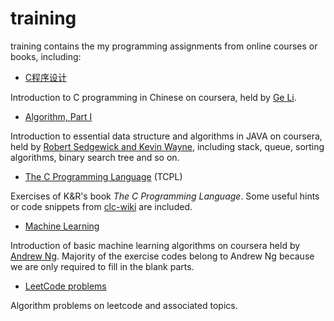 # training

training contains the my programming assignments from online courses or books, including:

* [C程序设计](https://www.coursera.org/learn/c-chengxu-sheji/)

Introduction to C programming in Chinese on coursera, held by
[Ge Li](https://www.coursera.org/instructor/ligechina). 

* [Algorithm, Part I](https://www.coursera.org/learn/algorithms-part1/)

Introduction to essential data structure and algorithms in JAVA on coursera, held by
[Robert Sedgewick and Kevin Wayne](https://www.coursera.org/instructor/~250165),
including stack, queue, sorting algorithms, binary search tree and so on.

* [The C Programming Language](http://clc-wiki.net/wiki/K%26R2_solutions) (TCPL)

Exercises of K&R's book *The C Programming Language*. Some useful hints or code snippets from 
[clc-wiki](http://clc-wiki.net/wiki/K%26R2_solutions) are included.

* [Machine Learning](https://www.coursera.org/learn/machine-learning)

Introduction of basic machine learning algorithms on coursera held by [Andrew Ng](https://www.coursera.org/instructor/andrewng). Majority of the exercise codes belong to Andrew Ng because we are only required to fill in the blank parts.

* [LeetCode problems](https://leetcode.com/problemset/all)

Algorithm problems on leetcode and associated topics.
